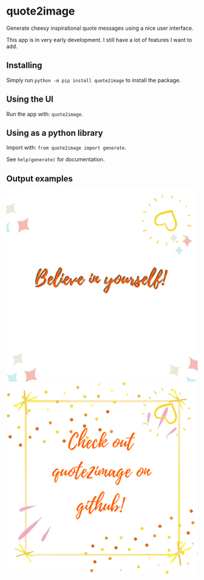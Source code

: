 # quote2image
Generate cheesy inspirational quote messages using a nice user interface. 

This app is in very early development. I still have a lot of features I want to add.

## Installing
Simply run `python -m pip install quote2image` to install the package. 

## Using the UI
Run the app with: `quote2image`.

## Using as a python library 
Import with: `from quote2image import generate`.

See `help(generate)` for documentation.   

## Output examples

<img src="https://github.com/exciteabletom/quote2image/blob/master/examples/example1.png" />
    
        
        
<img src="https://github.com/exciteabletom/quote2image/blob/master/examples/example2.png" />
